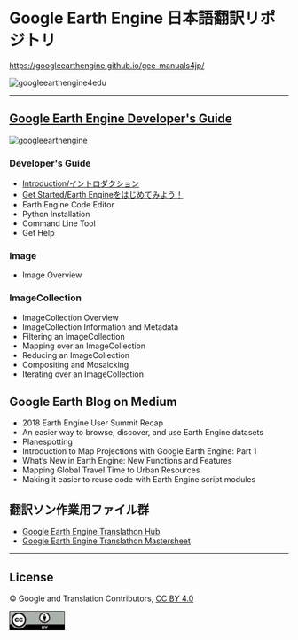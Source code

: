 # Google Earth Engine 日本語翻訳リポジトリ

https://googleearthengine.github.io/gee-manuals4jp/

![googleearthengine4edu](https://user-images.githubusercontent.com/416977/48591832-05afd180-e989-11e8-9a95-941d4d67be8d.jpg)

---

## [Google Earth Engine Developer's Guide](https://developers.google.com/earth-engine/)
![googleearthengine](https://user-images.githubusercontent.com/416977/48591842-0b0d1c00-e989-11e8-9263-4ee7116c327f.png)

### Developer's Guide
* [Introduction/イントロダクション](developersguide/introduction.md)
* [Get Started/Earth Engineをはじめてみよう！](developersguide/getstarted.md)
* Earth Engine Code Editor
* Python Installation
* Command Line Tool
* Get Help

### Image
* Image Overview

### ImageCollection
* ImageCollection Overview
* ImageCollection Information and Metadata
* Filtering an ImageCollection
* Mapping over an ImageCollection
* Reducing an ImageCollection
* Compositing and Mosaicking
* Iterating over an ImageCollection


## Google Earth Blog on Medium
* 2018 Earth Engine User Summit Recap
* An easier way to browse, discover, and use Earth Engine datasets
* Planespotting
* Introduction to Map Projections with Google Earth Engine: Part 1
* What’s New in Earth Engine: New Functions and Features
* Mapping Global Travel Time to Urban Resources
* Making it easier to reuse code with Earth Engine script modules


## 翻訳ソン作業用ファイル群
 - [Google Earth Engine Translathon Hub](https://docs.google.com/spreadsheets/d/1paJh0lIqi3CYQkvaBIb2Iu9dOTSAWK6xfZdSPG19otw/edit#gid=0)
 - [Google Earth Engine Translathon Mastersheet](https://docs.google.com/document/d/1xFFZUjpdg35ubVi_KmXhHLltvbhpOdUFswOUvO7bgac/edit)
 

---

## License
© Google and Translation Contributors, [CC BY 4.0](https://creativecommons.org/licenses/by/4.0/deed.ja)

<img src="assets/img/CCby.jpg" width="100">

